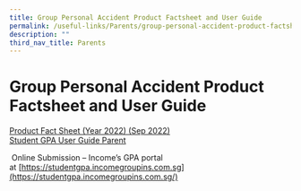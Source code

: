 ```yaml
---
title: Group Personal Accident Product Factsheet and User Guide
permalink: /useful-links/Parents/group-personal-accident-product-factsheet-and-user-guide/
description: ""
third_nav_title: Parents
---
```

# Group Personal Accident Product Factsheet and User Guide

[Product Fact Sheet (Year 2022) (Sep 2022)](/files/Useful%20Links/Product-Fact-Sheet-Year-2022-Sep-2022.pdf)   
[Student GPA User Guide Parent](/files/Useful%20Links/StudentGPAUserGuide-Parent.pdf)

 Online Submission – Income’s GPA portal at [https://studentgpa.incomegroupins.com.sg](https://studentgpa.incomegroupins.com.sg/)